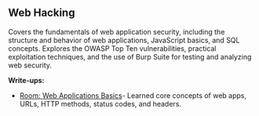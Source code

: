 ## Web Hacking
Covers the fundamentals of web application security, including the structure and behavior of web applications, JavaScript basics, and SQL concepts. Explores the OWASP Top Ten vulnerabilities, practical exploitation techniques, and the use of Burp Suite for testing and analyzing web security.

**Write-ups:**
- [Room: Web Applications Basics](Web_App.md)- Learned core concepts of web apps, URLs, HTTP methods, status codes, and headers.
